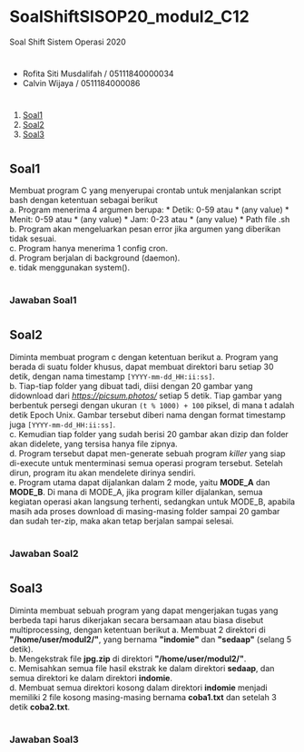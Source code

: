 # SoalShiftSISOP20_modul2_C12
Soal Shift Sistem Operasi 2020
#
- Rofita Siti Musdalifah / 05111840000034
- Calvin Wijaya / 0511184000086
#
1. [Soal1](#soal1)
2. [Soal2](#soal2)
3. [Soal3](#soal3)
#

## Soal1
Membuat program C yang menyerupai crontab untuk menjalankan script bash dengan
ketentuan sebagai berikut<br>
a. Program menerima 4 argumen berupa:
    * Detik: 0-59 atau * (any value)
    * Menit: 0-59 atau * (any value)
    * Jam: 0-23 atau * (any value)
    * Path file .sh<br>
b. Program akan mengeluarkan pesan error jika argumen yang diberikan tidak
sesuai.<br>
c. Program hanya menerima 1 config cron.<br>
d. Program berjalan di background (daemon).<br>
e. tidak menggunakan system().<br>
#

### Jawaban Soal1

#
## Soal2
Diminta membuat program c dengan ketentuan berikut
a. Program yang berada di suatu folder khusus, dapat membuat direktori baru setiap 30 detik, dengan nama timestamp ```[YYYY-mm-dd_HH:ii:ss]```.<br>
b. Tiap-tiap folder yang dibuat tadi, diisi dengan 20 gambar yang didownload dari *https://picsum.photos/* setiap 5 detik. Tiap gambar yang berbentuk persegi dengan ukuran ```(t % 1000) + 100``` piksel, di mana t adalah detik Epoch Unix. Gambar tersebut diberi nama dengan format timestamp juga ```[YYYY-mm-dd_HH:ii:ss]```.<br>
c. Kemudian tiap folder yang sudah berisi 20 gambar akan dizip dan folder akan didelete, yang tersisa hanya file zipnya.<br>
d. Program tersebut dapat men-generate sebuah program *killer* yang siap di-execute untuk menterminasi semua operasi program tersebut. Setelah dirun, program itu akan mendelete dirinya sendiri.<br>
e. Program utama dapat dijalankan dalam 2 mode, yaitu **MODE_A** dan **MODE_B**. Di mana di MODE_A, jika program killer dijalankan, semua kegiatan operasi akan langsung terhenti, sedangkan untuk MODE_B, apabila masih ada proses download di masing-masing folder sampai 20 gambar dan sudah ter-zip, maka akan tetap berjalan sampai selesai.<br>
#

### Jawaban Soal2

#
## Soal3
Diminta membuat sebuah program yang dapat mengerjakan tugas yang berbeda tapi harus dikerjakan secara bersamaan atau biasa disebut multiprocessing, dengan ketentuan berikut
a. Membuat 2 direktori di **"/home/user/modul2/"**, yang bernama **"indomie"** dan **"sedaap"** (selang 5 detik).<br>
b. Mengekstrak file **jpg.zip** di direktori **"/home/user/modul2/"**.<br>
c. Memisahkan semua file hasil ekstrak ke dalam direktori **sedaap**, dan semua direktori ke dalam direktori **indomie**.<br>
d. Membuat semua direktori kosong dalam direktori **indomie** menjadi memiliki 2 file kosong masing-masing bernama **coba1.txt** dan setelah 3 detik **coba2.txt**.<br>
#

### Jawaban Soal3

